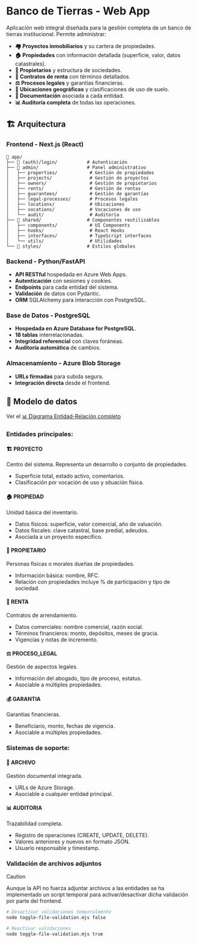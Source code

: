 # Banco de Tierras - Web App

Aplicación web integral diseñada para la gestión completa de un banco de tierras institucional. Permite administrar:

- **🏘️ Proyectos inmobiliarios** y su cartera de propiedades.
- **🏠 Propiedades** con información detallada (superficie, valor, datos catastrales).
- **👥 Propietarios** y estructura de sociedades.
- **📄 Contratos de renta** con términos detallados.
- **⚖️ Procesos legales** y garantías financieras.
- **📍 Ubicaciones geográficas** y clasificaciones de uso de suelo.
- **📁 Documentación** asociada a cada entidad.
- **📊 Auditoría completa** de todas las operaciones.

## 🏗️ **Arquitectura**

### **Frontend - Next.js (React)**
```
📂 app/
├── 🔐 (auth)/login/           # Autenticación
├── 🏢 admin/                  # Panel administrativo
│   ├── properties/            # Gestión de propiedades
│   ├── projects/              # Gestión de proyectos
│   ├── owners/                # Gestión de propietarios
│   ├── rents/                 # Gestión de rentas
│   ├── guarantees/            # Gestión de garantías
│   ├── legal-processes/       # Procesos legales
│   ├── locations/             # Ubicaciones
│   ├── vocations/             # Vocaciones de uso
│   └── audit/                 # Auditoría
├── 🔧 shared/                 # Componentes reutilizables
│   ├── components/            # UI Components
│   ├── hooks/                 # React Hooks
│   ├── interfaces/            # TypeScript interfaces
│   └── utils/                 # Utilidades
└── 🎨 styles/                 # Estilos globales
```

### **Backend - Python/FastAPI**
- **API RESTful** hospedada en Azure Web Apps.
- **Autenticación** con sesiones y cookies.
- **Endpoints** para cada entidad del sistema.
- **Validación** de datos con Pydantic.
- **ORM** SQLAlchemy para interacción con PostgreSQL.

### **Base de Datos - PostgreSQL**
- **Hospedada en Azure Database for PostgreSQL**.
- **18 tablas** interrelacionadas.
- **Integridad referencial** con claves foráneas.
- **Auditoría automática** de cambios.

### **Almacenamiento - Azure Blob Storage**
- **URLs firmadas** para subida segura.
- **Integración directa** desde el frontend.

## 💾 **Modelo de datos**

Ver el [📊 Diagrama Entidad-Relación completo](./DIAGRAMA-ER.md)

### **Entidades principales:**

#### 🏗️ **PROYECTO**
Centro del sistema. Representa un desarrollo o conjunto de propiedades.
- Superficie total, estado activo, comentarios.
- Clasificación por vocación de uso y situación física.

#### 🏠 **PROPIEDAD** 
Unidad básica del inventario.
- Datos físicos: superficie, valor comercial, año de valuación.
- Datos fiscales: clave catastral, base predial, adeudos.
- Asociada a un proyecto específico.

#### 👥 **PROPIETARIO**
Personas físicas o morales dueñas de propiedades.
- Información básica: nombre, RFC.
- Relación con propiedades incluye % de participación y tipo de sociedad.

#### 📄 **RENTA**
Contratos de arrendamiento.
- Datos comerciales: nombre comercial, razón social.
- Términos financieros: monto, depósitos, meses de gracia.
- Vigencias y notas de incremento.

#### ⚖️ **PROCESO_LEGAL**
Gestión de aspectos legales.
- Información del abogado, tipo de proceso, estatus.
- Asociable a múltiples propiedades.

#### 💰 **GARANTIA**
Garantías financieras.
- Beneficiario, monto, fechas de vigencia.
- Asociable a múltiples propiedades.

### **Sistemas de soporte:**

#### 📁 **ARCHIVO**
Gestión documental integrada.
- URLs de Azure Storage.
- Asociable a cualquier entidad principal.

#### 📊 **AUDITORIA**
Trazabilidad completa.
- Registro de operaciones (CREATE, UPDATE, DELETE).
- Valores anteriores y nuevos en formato JSON.
- Usuario responsable y timestamp.

### **Validación de archivos adjuntos**

> [!CAUTION]
> Aunque la API no fuerza adjuntar archivos a las entidades se ha implementado un script temporal para activar/desactivar dicha validación por parte del frontend.

```bash
# Desactivar validaciones temporalmente
node toggle-file-validation.mjs false

# Reactivar validaciones
node toggle-file-validation.mjs true
```